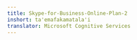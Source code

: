 ```yaml
---
title: Skype-for-Business-Online-Plan-2
inshort: ta'emafakamatala'i
translator: Microsoft Cognitive Services
---
```




